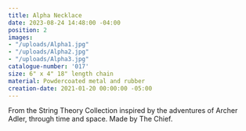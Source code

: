 ```yaml
---
title: Alpha Necklace
date: 2023-08-24 14:48:00 -04:00
position: 2
images:
- "/uploads/Alpha1.jpg"
- "/uploads/Alpha2.jpg"
- "/uploads/Alpha3.jpg"
catalogue-number: '017'
size: 6" x 4" 18" length chain
material: Powdercoated metal and rubber
creation-date: 2021-01-20 00:00:00 -05:00
---
```


From the String Theory Collection inspired by the adventures of Archer Adler, through time and space. 
Made by The Chief.
